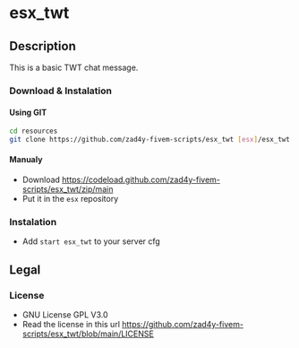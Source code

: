 # esx_twt

## Description

This is a basic TWT chat message.

### Download & Instalation

#### Using GIT

```sh
cd resources
git clone https://github.com/zad4y-fivem-scripts/esx_twt [esx]/esx_twt
```

#### Manualy

- Download <https://codeload.github.com/zad4y-fivem-scripts/esx_twt/zip/main>
- Put it in the `esx` repository

### Instalation

- Add `start esx_twt` to your server cfg

## Legal

### License

- GNU License GPL V3.0
- Read the license in this url <https://github.com/zad4y-fivem-scripts/esx_twt/blob/main/LICENSE>
